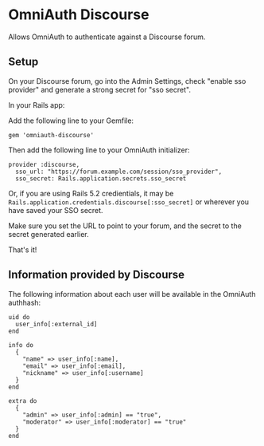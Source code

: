 # OmniAuth Discourse

Allows OmniAuth to authenticate against a Discourse forum.

## Setup

On your Discourse forum, go into the Admin Settings, check "enable sso provider" and generate a strong secret for "sso secret".

In your Rails app:

Add the following line to your Gemfile:

    gem 'omniauth-discourse'

Then add the following line to your OmniAuth initializer:

    provider :discourse,
      sso_url: "https://forum.example.com/session/sso_provider",
      sso_secret: Rails.application.secrets.sso_secret

Or, if you are using Rails 5.2 credientials, it may be `Rails.application.credentials.discourse[:sso_secret]` or wherever you have saved your SSO secret.

Make sure you set the URL to point to your forum, and the secret to the secret generated earlier.

That's it!

## Information provided by Discourse

The following information about each user will be available in the OmniAuth authhash:

    uid do
      user_info[:external_id]
    end

    info do
      {
        "name" => user_info[:name],
        "email" => user_info[:email],
        "nickname" => user_info[:username]
      }
    end

    extra do
      {
        "admin" => user_info[:admin] == "true",
        "moderator" => user_info[:moderator] == "true"
      }
    end
